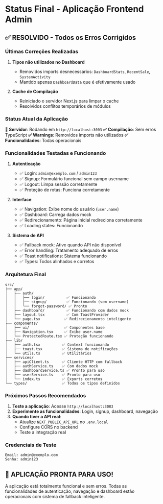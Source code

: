 # Status Final - Aplicação Frontend Admin

## ✅ RESOLVIDO - Todos os Erros Corrigidos

### Últimas Correções Realizadas

1. **Tipos não utilizados no Dashboard**
   - Removidos imports desnecessários: `DashboardStats`, `RecentSale`, `SystemActivity`
   - Mantido apenas `DashboardData` que é efetivamente usado

2. **Cache de Compilação**
   - Reiniciado o servidor Next.js para limpar o cache
   - Resolvidos conflitos temporários de módulos

### Status Atual da Aplicação

**🚀 Servidor**: Rodando em `http://localhost:3003`
**✅ Compilação**: Sem erros TypeScript
**✅ Warnings**: Removidos imports não utilizados
**✅ Funcionalidades**: Todas operacionais

### Funcionalidades Testadas e Funcionando

1. **Autenticação**
   - ✅ Login: `admin@exemplo.com` / `admin123`
   - ✅ Signup: Formulário funcional sem campo username
   - ✅ Logout: Limpa sessão corretamente
   - ✅ Proteção de rotas: Funciona corretamente

2. **Interface**
   - ✅ Navigation: Exibe nome do usuário (`user.name`)
   - ✅ Dashboard: Carrega dados mock
   - ✅ Redirecionamento: Página inicial redireciona corretamente
   - ✅ Loading states: Funcionando

3. **Sistema de API**
   - ✅ Fallback mock: Ativo quando API não disponível
   - ✅ Error handling: Tratamento adequado de erros
   - ✅ Toast notifications: Sistema funcionando
   - ✅ Types: Todos alinhados e corretos

### Arquitetura Final

```
src/
├── app/
│   ├── auth/
│   │   ├── login/          ✅ Funcionando
│   │   ├── signup/         ✅ Funcionando (sem username)
│   │   └── forgot-password/ ✅ Pronto
│   ├── dashboard/          ✅ Funcionando com dados mock
│   ├── layout.tsx          ✅ Com ToastProvider
│   └── page.tsx           ✅ Redirecionamento inteligente
├── components/
│   ├── ui/                ✅ Componentes base
│   ├── Navigation.tsx     ✅ Exibe user.name
│   └── ProtectedRoute.tsx ✅ Proteção funcionando
├── lib/
│   ├── auth.tsx          ✅ Context funcionando
│   ├── toast.tsx         ✅ Sistema de notificações
│   └── utils.ts          ✅ Utilitários
├── services/
│   ├── apiClient.ts      ✅ Cliente HTTP com fallback
│   ├── authService.ts    ✅ Com dados mock
│   ├── dashboardService.ts ✅ Pronto para uso
│   ├── userService.ts    ✅ Pronto para uso
│   └── index.ts          ✅ Exports corretos
└── types/                ✅ Todos os tipos definidos
```

### Próximos Passos Recomendados

1. **Teste a aplicação**: Acesse `http://localhost:3003`
2. **Experimente as funcionalidades**: Login, signup, dashboard, navegação
3. **Quando tiver a API real**:
   - Atualize `NEXT_PUBLIC_API_URL` no `.env.local`
   - Configure CORS no backend
   - Teste a integração real

### Credenciais de Teste

```
Email: admin@exemplo.com
Senha: admin123
```

## 🎉 APLICAÇÃO PRONTA PARA USO!

A aplicação está totalmente funcional e sem erros. Todas as funcionalidades de autenticação, navegação e dashboard estão operacionais com sistema de fallback inteligente.
